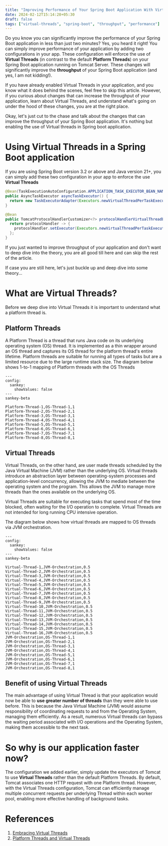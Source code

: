 ```yaml
---
title: "Improving Performance of Your Spring Boot Application With Virtual Threads"
date: 2024-02-12T15:14:28+05:30
draft: false
tags: ["virtual-threads", "spring-boot", "throughput", "performance"]
---
```



Do you know you can significantly improve the performance of your Spring Boot application in less than just two minutes? Yes, you heard it right! You can simply improve performance of your application by adding two configurations in your app. These configuration will enforce the use of **Virtual Threads** (in contrast to the default **Platform Threads**) on your Spring Boot application running on Tomcat Server. These changes will significantly improve the **throughput** of your Spring Boot application (and yes, I am not kidding!).

If you have already enabled Virtual Threads in your application, and you know what it does behind the scenes, feel free to skip this article. However, if you curious about changes that can increase the throughput of your application, learn about Virtual Threads, and understand what's going on under the hood of these changes, you are at the right place.

Okay, let's just cut to the chase and talk about the changes that can improve the throughput of your Spring Boot application. It's nothing but enabling the use of Virtual threads in Spring boot application.

# Using Virtual Threads in a Spring Boot application

If you are using Spring Boot version 3.2 or above and Java version 21+, you can simply add these two configuration in your app to enforce the use **Virtual Threads**

```java
@Bean(TaskExecutionAutoConfiguration.APPLICATION_TASK_EXECUTOR_BEAN_NAME)
public AsyncTaskExecutor asyncTaskExecutor() {
  return new TaskExecutorAdapter(Executors.newVirtualThreadPerTaskExecutor());
}

@Bean
public TomcatProtocolHandlerCustomizer<?> protocolHandlerVirtualThreadExecutorCustomizer() {
  return protocolHandler -> {
    protocolHandler.setExecutor(Executors.newVirtualThreadPerTaskExecutor());
  };
}
```

If you just wanted to improve throughput of your application and don't want to deep dive into the theory, you are all good till here and can skip the rest of the article.

If case you are still here, let's just buckle up and deep dive into some theory...

# What are Virtual Threads?

Before we deep dive into Virtual Threads it is important to understand what a platform thread is.

## Platform Threads

A Platform Thread is a thread that runs Java code on its underlying operating system (OS) thread. It is implemented as a thin wrapper around an OS thread and captures its OS thread for the platform thread's entire lifetime. Platform threads are suitable for running all types of tasks but are a limited resource due to the large runtime stack size. The diagram below shows 1-to-1 mapping of Platform threads with the OS Threads

```mermaid
---
config:
  sankey:
    showValues: false
---
sankey-beta

Platform-Thread-1,OS-Thread-1,1
Platform-Thread-2,OS-Thread-2,1
Platform-Thread-3,OS-Thread-3,1
Platform-Thread-4,OS-Thread-4,1
Platform-Thread-5,OS-Thread-5,1
Platform-Thread-6,OS-Thread-6,1
Platform-Thread-7,OS-Thread-7,1
Platform-Thread-8,OS-Thread-8,1

```
## Virtual Threads

Virtual Threads, on the other hand, are user made threads scheduled by the Java Virtual Machine (JVM) rather than the underlying OS. Virtual threads introduce an abstraction layer between operating-system processes and application-level concurrency, allowing the JVM to mediate between the operating system and the program. This allows the JVM to manage more threads than the ones available on the underlying OS.

Virtual Threads are suitable for executing tasks that spend most of the time blocked, often waiting for the I/O operation to complete. Virtual Threads are not intended for long running CPU intensive operation.

The diagram below shows how virtual threads are mapped to OS threads via JVM orchestration.

```mermaid
---
config:
  sankey:
    showValues: false
---
sankey-beta

Virtual-Thread-1,JVM-Orchestration,0.5
Virtual-Thread-2,JVM-Orchestration,0.5
Virtual-Thread-3,JVM-Orchestration,0.5
Virtual-Thread-4,JVM-Orchestration,0.5
Virtual-Thread-5,JVM-Orchestration,0.5
Virtual-Thread-6,JVM-Orchestration,0.5
Virtual-Thread-7,JVM-Orchestration,0.5
Virtual-Thread-8,JVM-Orchestration,0.5
Virtual-Thread-9,JVM-Orchestration,0.5
Virtual-Thread-10,JVM-Orchestration,0.5
Virtual-Thread-11,JVM-Orchestration,0.5
Virtual-Thread-12,JVM-Orchestration,0.5
Virtual-Thread-13,JVM-Orchestration,0.5
Virtual-Thread-14,JVM-Orchestration,0.5
Virtual-Thread-15,JVM-Orchestration,0.5
Virtual-Thread-16,JVM-Orchestration,0.5
JVM-Orchestration,OS-Thread-1,1
JVM-Orchestration,OS-Thread-2,1
JVM-Orchestration,OS-Thread-3,1
JVM-Orchestration,OS-Thread-4,1
JVM-Orchestration,OS-Thread-5,1
JVM-Orchestration,OS-Thread-6,1
JVM-Orchestration,OS-Thread-7,1
JVM-Orchestration,OS-Thread-8,1
```

## Benefit of using Virtual Threads

The main advantage of using Virtual Thread is that your application would now be able to **use greater number of threads** than they were able to use before. This is because the Java Virtual Machine (JVM) would assume responsibility of coordinating requests to and from the Operating System, managing them efficiently. As a result, numerous Virtual threads can bypass the waiting period associated with I/O operations and the Operating System, making them accessible to the next task.

# So why is our application faster now?

The configuration we added earlier, simply update the executors of Tomcat to use **Virtual Threads** rather than the default Platform Threads. By default, Tomcat associates one HTTP request with one Platform thread. However, with the Virtual Threads configuration, Tomcat can efficiently manage multiple concurrent requests per underlying Thread within each worker pool, enabling more effective handling of background tasks.

# References

1. [Embracing Virtual Threads](https://spring.io/blog/2022/10/11/embracing-virtual-threads)
2. [Platform Threads and Virtual Threads](https://docs.oracle.com/en/java/javase/21/core/virtual-threads.html)

